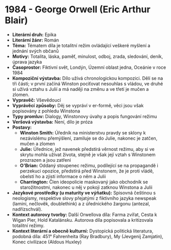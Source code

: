 # 1984 - George Orwell (Eric Arthur Blair)
- **Literární druh:** Epika
- **Literární žánr:** Román
- **Téma:** Tématem díla je totalitní režim ovládající veškeré myšlení a jednání svých občanů
- **Motivy:** Totalita, láska, paměť, minulost, odboj, zrada, sledování, deník, úprava jazyka
- **Časoprostor:** Fiktivní svět, Londýn, Územní oblast jedna, Oceánie v roce 1984
- **Kompoziční výstavba:** Dílo užívá chronologickou kompozici. Dělí se na tři části; v první začíná Winston pociťovat nesouhlas s vládou, ve druhé si užívá vztahu s Julií a má naději na změnu a ve třetí je mučen a zlomen.
- **Vypravěč:** Vševědoucí
- **Vyprávěcí způsoby:** Děj se vypráví v er-formě, věci jsou však popisovány z pohledu Winstona
- **Typy promluv:** Dialogy, Winstonovy úvahy a popis fungování režimu
- **Veršová výstavba:** Není, dílo je próza
- **Postavy:**
  - **Winston Smith:** Úředník na ministerstvu pravdy se sklony k nezávislému přemýšlení, zamiluje se do Julie, nakonec je zatčen, mučen a zlomen
  - **Julie:** Úřednice, jež navenek předstírá věrnost režimu, aby si ve skrytu mohla užívat života, stejně je však její vztah s Winstonem prozrazen a jsou zatřeni
  - **O'Brian:** Oddaný stoupenec režimu, podílející se na propagandě i perzekuci opozice, předstírá před Winstonem, že je proti vládě, obelstí ho a zjistí informace o něm a Julii
  - **Charrington:** Člen ideopolicie maskovaný jako obchodník se starožitnostmi, nakonec u něj v pokoji zatknou Winstona a Julii
- **Jazykové prostředky (u maturity ve výňatku):** Spisovná češtinou s neologismy, respektive slovy přejatými z fiktivního jazyka newspeak (lamini, nečlověk, doublethink) a z úřednického žargonu (antezal, nadřízschvál).
- **Kontext autorovy tvorby:** Další Orwellova díla: Farma zvířat, Cesta k Wigan Pier, Hold Katalánsku. Autorova díla popisovala a kritizovala totalitní režimy.
- **Kontext literární a obecně kulturní:** Dystopická politická literatura, podobná díla: 451° Fahrenheita (Ray Bradbury), My (Jevgenij Zamjatin), Konec civilizace (Aldous Huxley)
